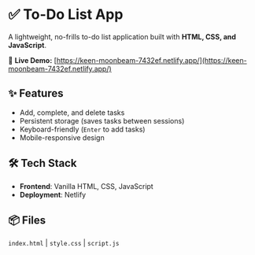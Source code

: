 # ✅ To-Do List App  

A lightweight, no-frills to-do list application built with **HTML, CSS, and JavaScript**.  

🔗 **Live Demo:** [https://keen-moonbeam-7432ef.netlify.app/](https://keen-moonbeam-7432ef.netlify.app/)  

## ✨ Features  
- Add, complete, and delete tasks  
- Persistent storage (saves tasks between sessions)  
- Keyboard-friendly (`Enter` to add tasks)  
- Mobile-responsive design  

## 🛠️ Tech Stack  
- **Frontend**: Vanilla HTML, CSS, JavaScript  
- **Deployment**: Netlify  

## 📦 Files  
`index.html` | `style.css` | `script.js`  
